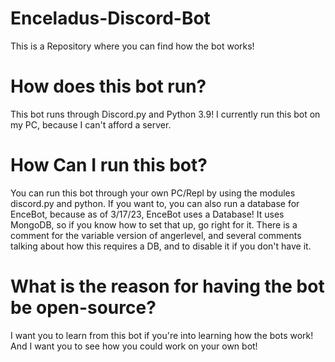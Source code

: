 # Enceladus-Discord-Bot
This is a Repository where you can find how the bot works!

# How does this bot run?
This bot runs through Discord.py and Python 3.9!
I currently run this bot on my PC, because I can't afford a server.

# How Can I run this bot?
You can run this bot through your own PC/Repl by using the modules discord.py and python.
If you want to, you can also run a database for EnceBot, because as of 3/17/23, EnceBot uses a Database! It uses MongoDB, so if you know how to set that up, go right for it. There is a comment for the variable version of angerlevel, and several comments talking about how this requires a DB, and to disable it if you don't have it.

# What is the reason for having the bot be open-source?
I want you to learn from this bot if you're into learning how the bots work! And I want you to see how you could work on your own bot!

